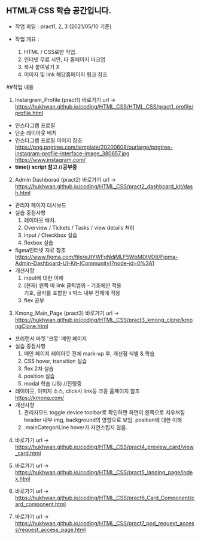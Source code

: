## HTML과 CSS 학습 공간입니다.
- 작업 파일 : pract1, 2, 3  (2021/05/10 기준)

- 작업 개요 : 
  1. HTML / CSS로만 작업.
  2. 인터넷 무료 시안, 타 홈페이지 마크업
  3. 복사 붙여넣기 X
  4. 이미지 및 link 해당홈페이지 링크 참조

##작업 내용

1. Instargram_Profile (pract1) 바로가기 url -> https://hukhwan.github.io/coding/HTML_CSS/HTML_CSS/pract1_profile/profile.html
  - 인스타그램 프로필
  - 단순 레이아웃 배치
  - 인스타그램 프로필 이미지 참조 <br>
    https://png.pngtree.com/template/20200608/ourlarge/pngtree-instagram-profile-interface-image_380657.jpg
    https://www.instagram.com/
  - **time() script 참고 //공부중**
  
2. Admin Dashborad (pract2) 바로가기 url -> https://hukhwan.github.io/coding/HTML_CSS/pract2_dashboard_kit/dash.html
  - 관리자 페이지 대시보드
  - 실습 중점사항
    1. 레이아웃 배치.
    2. Overview / Tickets / Tasks / view details <a>처리
    3. input / Checkbox 실습
    4. flexbox 실습
  - figma인터넷 자료 참조 <br>
    https://www.figma.com/file/eJtYWFqNdjMLF5WbMDtVD8/Figma-Admin-Dashboard-UI-Kit-(Community)?node-id=0%3A1
  - 개선사항
    1. input에 대한 이해
    2. (현재) 왼쪽 바 link 클릭범위 - 기호에만 적용 <br>
       기호, 글자를 포함한 li 박스 내부 전체에 <a>적용
    3. flex 공부

3. Kmong_Main_Page (pract3) 바로가기 url -> https://hukhwan.github.io/coding/HTML_CSS/pract3_kmong_clone/kmongClone.html
  - 프리랜서 마켓 '크몽' 메인 페이지
  - 실습 중점사항
    1. 메인 페이지 레이아웃 전체 mark-up 후, 개선점 식별 & 학습
    2. CSS hover, transition 실습
    3. flex 2차 실습
    4. position 실습
    5. modal 학습 (JS) //진행중
  - 레이아웃, 이미지 소스, click시 link등 크몽 홈페이지 참조 <br>
    https://kmong.com/
  - 개선사항
    1. 관리자모드 toggle device toolbar로 확인하면 화면이 왼쪽으로 치우쳐짐 <br>
       header 내부 img, background의 영향으로 보임.
       position에 대한 이해
    2. .mainCategoriLine  hover가 자연스럽지 않음.
      
4.  바로가기 url -> https://hukhwan.github.io/coding/HTML_CSS/pract4_preview_card/view_card.html


5.  바로가기 url -> https://hukhwan.github.io/coding/HTML_CSS/pract5_landing_page/index.html


6.   바로가기 url -> https://hukhwan.github.io/coding/HTML_CSS/pract6_Card_Component/card_component.html


7.  바로가기 url -> https://hukhwan.github.io/coding/HTML_CSS/pract7_pod_requext_access/request_access_page.html


  
 

